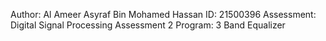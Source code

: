Author: Al Ameer Asyraf Bin Mohamed Hassan
ID: 21500396
Assessment: Digital Signal Processing Assessment 2
Program: 3 Band Equalizer